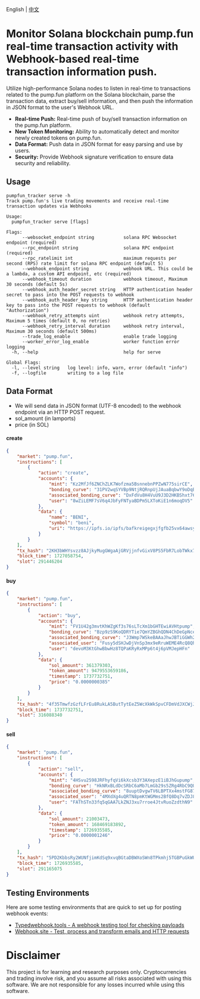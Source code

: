 <p> English | <a href="README_CN.md"> 中文 <a/></p>

# Monitor Solana blockchain pump.fun real-time transaction activity with Webhook-based real-time transaction information push.

Utilize high-performance Solana nodes to listen in real-time to transactions related to the pump.fun platform on the
Solana blockchain, parse the transaction data, extract buy/sell information, and then push the information in JSON
format to the user's Webhook URL.

* **Real-time Push:** Real-time push of buy/sell transaction information on the pump.fun platform.
* **New Token Monitoring:** Ability to automatically detect and monitor newly created tokens on pump.fun.
* **Data Format:** Push data in JSON format for easy parsing and use by users.
* **Security:** Provide Webhook signature verification to ensure data security and reliability.

## Usage

```shell
pumpfun_tracker serve -h
Track pump.fun's live trading movements and receive real-time transaction updates via Webhooks

Usage:
  pumpfun_tracker serve [flags]

Flags:
      --websocket_endpoint string           solana RPC Websocket endpoint (required)
      --rpc_endpoint string                 solana RPC endpoint (required)
      --rpc_ratelimit int                   maximum requests per second (RPS) rate limit for solana RPC endpoint (default 5)
      --webhook_endpoint string             webhook URL. This could be a lambda, a custom API endpoint, etc (required)
      --webhook_timeout duration            webhook timeout, Maximum 30 seconds (default 5s)
      --webhook_auth_header_secret string   HTTP authentication header secret to pass into the POST requests to webhook
      --webhook_auth_header_key string      HTTP authentication header key to pass into the POST requests to webhook (default "Authorization")
      --webhook_retry_attempts uint         webhook retry attempts, Maximum 5 times (default 0, no retries)
      --webhook_retry_interval duration     webhook retry interval, Maximum 30 seconds (default 500ms)
      --trade_log_enable                    enable trade logging
      --worker_error_log_enable             worker function error logging
  -h, --help                                help for serve

Global Flags:
  -l, --level string   log level: info, warn, error (default "info")
  -f, --logfile        writing to a log file
```

## Data Format

* We will send data in JSON format (UTF-8 encoded) to the webhook endpoint via an HTTP POST request.
* sol_amount (in lamports)
* price (in SOL)

#### create

```json
{
    "market": "pump.fun",
    "instructions": [
        {
            "action": "create",
            "accounts": {
                "mint": "Kz2MfJf6ZNChZLK7Wofzma5BsnnebnPPZwN775sirCE",
                "bonding_curve": "31PV2wqSYVBp9NtjRQRnpUjJAuaBqbwY9oDqBtkj4ciV",
                "associated_bonding_curve": "DxFdVu8H4VuU9J3D2HKBShxt76bN9ns6BwqGGHuoXz1j",
                "user": "8wZiLEMF7sV6q4JbFyFNTyaBDPm5LXToKiE1n6moqDV5"
            },
            "data": {
                "name": "BENI",
                "symbol": "beni",
                "uri": "https://ipfs.io/ipfs/bafkreigegxjfgfb25vx64awsylnxc2rckbt4c766pg2ubpirj24otbcqjy"
            }
        }
    ],
    "tx_hash": "2KH3bWHYsvzz8AJjkyMugGWgaAjGRVjjnfvGixV8PS5FbR7LobTWkx7SaVgpiDbS4x7GT5M7VxsAQjkXL2WjKSvq",
    "block_time": 1727058754,
    "slot": 291446204
}
```

#### buy

```json
{
    "market": "pump.fun",
    "instructions": [
        {
            "action": "buy",
            "accounts": {
                "mint": "FV1U42g3mvtKhWZgKf3s76sLTcXm1bGHTEwiAVHtpump",
                "bonding_curve": "Bzp9zS9KoQDRYTie7QmYZBGhQDN4ChDeGpNce9mn296g",
                "associated_bonding_curve": "J3Wmp7WSkeBAAaJhwJBTiGGWh2CB1b9FTYX1PUEzbLQA",
                "associated_user": "Fusy5dSHJwDjVnSp3mx9eRruWEME4RcQ8QhRs94F6XSs",
                "user": "devoM3KtGhwBbwHz8TQPaKRyRxMPp6t4j6pVMJepHFn"
            },
            "data": {
                "sol_amount": 361379303,
                "token_amount": 9479553659186,
                "timestamp": 1737732751,
                "price": "0.0000000385"
            }
        }
    ],
    "tx_hash": "4f35TmwfzGzfLFrEu8RukLA5ButTytEeZ5WcXkWkSpvCFDmVdJXCWjJrF91jXr7EvqzXkMPiHxhA3hRnqD7hFpm8",
    "block_time": 1737732751,
    "slot": 316088340
}
```

#### sell

```json
{
    "market": "pump.fun",
    "instructions": [
        {
            "action": "sell",
            "accounts": {
                "mint": "4HSvu2598JRFhyfqVi6kXcsb3Y3AXepzE1iBJhGupump",
                "bonding_curve": "HkNRxBLdDcSRbC6aMb7LmGb29s5ZRg4RbC9QU4E1vjk",
                "associated_bonding_curve": "8uuptDvgwTV6LBPTXx4mstFG87k3Ytc8ziHWzxch94kC",
                "associated_user": "4MXdXg4uQRTN8pmKtWGMms2BfQ8Dq7vZDJ86PauLcD3g",
                "user": "FAThSTn33fq5qGAA7LkZNJ3xu7rroe4JtvRuoZzdthN9"
            },
            "data": {
                "sol_amount": 21003473,
                "token_amount": 168469183892,
                "timestamp": 1726935585,
                "price": "0.0000001246"
            }
        }
    ],
    "tx_hash": "5PD2KbbsRy2WUNfjimKdSq9xvqBGtaDBWXoSWn8TPkmhj5TGBPuGkWUJnjovFECGhtXwemuChRTX1hie7zyDDQkr",
    "block_time": 1726935585,
    "slot": 291165075
}
```

## Testing Environments

Here are some testing environments that are quick to set up for posting webhook events:

* [Typedwebhook.tools - A webhook testing tool for checking payloads](https://typedwebhook.tools)
* [Webhook.site - Test, process and transform emails and HTTP requests](https://webhook.site)

# Disclaimer

This project is for learning and research purposes only. Cryptocurrencies and trading involve risk, and you assume all
risks associated with using this software. We are not responsible for any losses incurred while using this software.